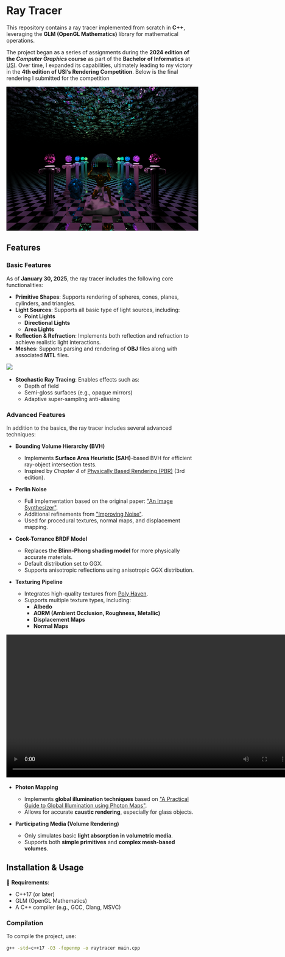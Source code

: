 # Ray Tracer

This repository contains a ray tracer implemented from scratch in **C++**, leveraging the **GLM (OpenGL Mathematics)** 
library for mathematical operations.

The project began as a series of assignments during the **2024 edition of the *Computer Graphics* course** as part of 
the **Bachelor of Informatics** at [USI](https://www.usi.ch/en/education/bachelor/informatics). Over time, I expanded its capabilities, ultimately leading to my victory
in the **4th edition of USI’s Rendering Competition**.
Below is the final rendering I submitted for the competition

<img src="Images/Rendering%20Competition%20Still.png" width="750"> 

## Features

### **Basic Features**

As of **January 30, 2025**, the ray tracer includes the following core functionalities:

- **Primitive Shapes**: Supports rendering of spheres, cones, planes, cylinders, and triangles.
- **Light Sources**: Supports all basic type of light sources, including:
  - **Point Lights**
  - **Directional Lights**
  - **Area Lights**
- **Reflection & Refraction**: Implements both reflection and refraction to achieve realistic light interactions.
- **Meshes**: Supports parsing and rendering of **OBJ** files along with associated **MTL** files.

<img src="Images/Meshes.png" width="750">

- **Stochastic Ray Tracing**: Enables effects such as:
    - Depth of field
    - Semi-gloss surfaces (e.g., opaque mirrors)
    - Adaptive super-sampling anti-aliasing

### **Advanced Features**

In addition to the basics, the ray tracer includes several advanced techniques:

- **Bounding Volume Hierarchy (BVH)**
    - Implements **Surface Area Heuristic (SAH)**-based BVH for efficient ray-object intersection tests.
    - Inspired by *Chapter 4* of [Physically Based Rendering (PBR)](https://pbr-book.org/3ed-2018/Primitives_and_Intersection_Acceleration) (3rd edition).

- **Perlin Noise**
    - Full implementation based on the original paper: ["An Image Synthesizer"](https://dl.acm.org/doi/10.1145/280811.280986).
    - Additional refinements from ["Improving Noise"](https://dl.acm.org/doi/10.1145/566654.566636).
    - Used for procedural textures, normal maps, and displacement mapping.

- **Cook-Torrance BRDF Model**
    - Replaces the **Blinn-Phong shading model** for more physically accurate materials.
    - Default distribution set to GGX. 
    - Supports anisotropic reflections using anisotropic GGX distribution.


- **Texturing Pipeline**
    - Integrates high-quality textures from [Poly Haven](https://polyhaven.com/).
    - Supports multiple texture types, including:
        - **Albedo**
        - **AORM (Ambient Occlusion, Roughness, Metallic)**
        - **Displacement Maps**
        - **Normal Maps**

<video width="750" controls>
  <source src="Videos/Texturing%20Pipeline.mp4" type="video/mp4">
  Your browser does not support the video tag.
</video>

- **Photon Mapping**
    - Implements **global illumination techniques** based on ["A Practical Guide to Global Illumination using Photon Maps"](https://graphics.stanford.edu/courses/cs348b-01/course8.pdf).
    - Allows for accurate **caustic rendering**, especially for glass objects.

- **Participating Media (Volume Rendering)**
    - Only simulates basic **light absorption in volumetric media**.
    - Supports both **simple primitives** and **complex mesh-based volumes**.

## Installation & Usage

🔧 **Requirements**:
- C++17 (or later)
- GLM (OpenGL Mathematics)
- A C++ compiler (e.g., GCC, Clang, MSVC)

### **Compilation**

To compile the project, use:

```sh
g++ -std=c++17 -O3 -fopenmp -o raytracer main.cpp
